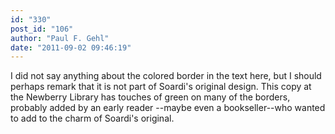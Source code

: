 ```yaml
---
id: "330"
post_id: "106"
author: "Paul F. Gehl"
date: "2011-09-02 09:46:19"
---
```

I did not say anything about the colored border in the text here, but I should perhaps remark that it is not part of Soardi's original design. This copy at the Newberry Library has touches of green on many of the borders, probably added by an early reader --maybe even a bookseller--who wanted to add to the charm of Soardi's original.
